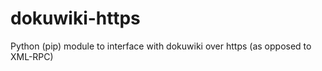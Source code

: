 # dokuwiki-https
 Python (pip) module to interface with dokuwiki over https (as opposed to XML-RPC)
